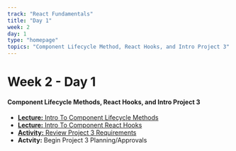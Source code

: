 ```yaml
---
track: "React Fundamentals"
title: "Day 1"
week: 2
day: 1
type: "homepage"
topics: "Component Lifecycle Method, React Hooks, and Intro Project 3"
---
```



# Week 2 - Day 1

#### Component Lifecycle Methods, React Hooks, and Intro Project 3
- [**Lecture:** Intro To Component Lifecycle Methods](/react-fundamentals/week-2/day-1/lecture-materials/component-lifecycle-methods/)
- [**Lecture:** Intro To Component React Hooks](/react-fundamentals/week-2/day-1/lecture-materials/intro-to-react-hooks/)
- [**Activity:** Review Project 3 Requirements](/unit-projects/unit-three-project-requirements/)
- **Actvity:** Begin Project 3 Planning/Approvals



